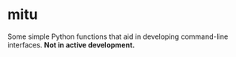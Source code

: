 # mitu
Some simple Python functions that aid in developing command-line interfaces. **Not in active development.**
